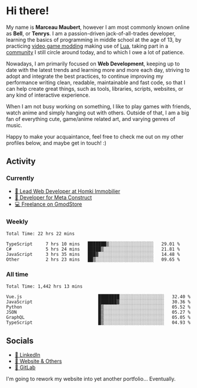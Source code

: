# Hi there!

My name is **Marceau Maubert**, however I am most commonly known online as **Bell**, or **Tenrys**. I am a passion-driven jack-of-all-trades developer, learning the basics of programming in middle school at the age of 13, by practicing [video game modding](https://garrysmod.com) making use of [Lua](https://lua.org), taking part in a [community](https://metastruct.net) I still circle around today, and to which I owe a lot of patience.

Nowadays, I am primarily focused on **Web Development**, keeping up to date with the latest trends and learning more and more each day, striving to adopt  and integrate the best practices, to continue improving my performance writing clean, readable, maintainable and fast code, so that I can help create great things, such as tools, libraries, scripts, websites, or any kind of interactive experience.

When I am not busy working on something, I like to play games with friends, watch anime and simply hanging out with others. Outside of that, I am a big fan of everything cute, game/anime related art, and varying genres of music.

Happy to make your acquaintance, feel free to check me out on my other profiles below, and maybe get in touch! :)

## Activity

### Currently

- [🏢 Lead Web Developer at Homki Immobilier](https://homki-immobilier.com)
- [🎈 Developer for Meta Construct](https://metastruct.net)
- [💻 Freelance on GmodStore](https://www.gmodstore.com/users/Tenrys)

### Weekly
<!--START_SECTION:wakaWeekly-->

```text
Total Time: 22 hrs 22 mins

TypeScript     7 hrs 10 mins   ███████▒░░░░░░░░░░░░░░░░░   29.01 %
C#             5 hrs 24 mins   █████▒░░░░░░░░░░░░░░░░░░░   21.81 %
JavaScript     3 hrs 35 mins   ███▓░░░░░░░░░░░░░░░░░░░░░   14.48 %
Other          2 hrs 23 mins   ██▒░░░░░░░░░░░░░░░░░░░░░░   09.65 %
```

<!--END_SECTION:wakaWeekly-->

### All time
<!--START_SECTION:wakaTotal-->

```text
Total Time: 1,442 hrs 13 mins

Vue.js                             ████████░░░░░░░░░░░░░░░░░   32.40 %
JavaScript                         ███████▓░░░░░░░░░░░░░░░░░   30.36 %
Python                             █▒░░░░░░░░░░░░░░░░░░░░░░░   05.52 %
JSON                               █▒░░░░░░░░░░░░░░░░░░░░░░░   05.27 %
GraphQL                            █▒░░░░░░░░░░░░░░░░░░░░░░░   05.05 %
TypeScript                         █▒░░░░░░░░░░░░░░░░░░░░░░░   04.93 %
```

<!--END_SECTION:wakaTotal-->

## Socials

- [👔 LinkedIn](https://www.linkedin.com/in/marceau-maubert)
- [🔗 Website & Others](https://bell.moe)
- [🦊 GitLab](https://gitlab.com/Tenrys)

I'm going to rework my website into yet another portfolio... Eventually.
